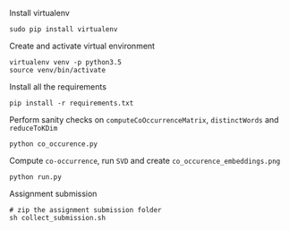 Install virtualenv
```
sudo pip install virtualenv 
```

Create and activate virtual environment
```
virtualenv venv -p python3.5
source venv/bin/activate
```

Install all the requirements
```
pip install -r requirements.txt
```

Perform sanity checks on `computeCoOccurrenceMatrix`, `distinctWords` and `reduceToKDim`
```
python co_occurence.py
```

Compute `co-occurrence`, run `SVD` and create `co_occurence_embeddings.png`
```
python run.py
```

Assignment submission
```
# zip the assignment submission folder
sh collect_submission.sh
```
